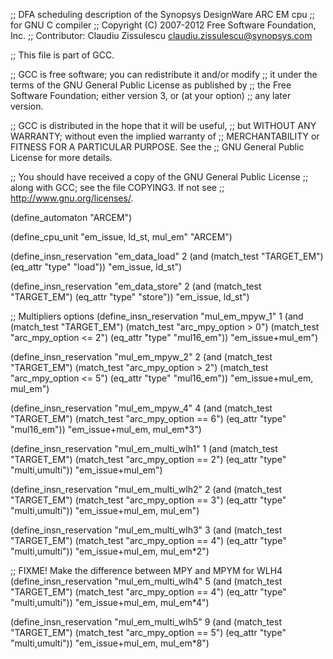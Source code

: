 ;; DFA scheduling description of the Synopsys DesignWare ARC EM cpu
;; for GNU C compiler
;; Copyright (C) 2007-2012 Free Software Foundation, Inc.
;; Contributor: Claudiu Zissulescu <claudiu.zissulescu@synopsys.com>

;; This file is part of GCC.

;; GCC is free software; you can redistribute it and/or modify
;; it under the terms of the GNU General Public License as published by
;; the Free Software Foundation; either version 3, or (at your option)
;; any later version.

;; GCC is distributed in the hope that it will be useful,
;; but WITHOUT ANY WARRANTY; without even the implied warranty of
;; MERCHANTABILITY or FITNESS FOR A PARTICULAR PURPOSE.  See the
;; GNU General Public License for more details.

;; You should have received a copy of the GNU General Public License
;; along with GCC; see the file COPYING3.  If not see
;; <http://www.gnu.org/licenses/>.

(define_automaton "ARCEM")

(define_cpu_unit "em_issue, ld_st, mul_em" "ARCEM")

(define_insn_reservation "em_data_load" 2
  (and (match_test "TARGET_EM")
       (eq_attr "type" "load"))
  "em_issue, ld_st")

(define_insn_reservation "em_data_store" 2
  (and (match_test "TARGET_EM")
       (eq_attr "type" "store"))
  "em_issue, ld_st")

;; Multipliers options
(define_insn_reservation "mul_em_mpyw_1" 1
  (and (match_test "TARGET_EM")
       (match_test "arc_mpy_option > 0")
       (match_test "arc_mpy_option <= 2")
       (eq_attr "type" "mul16_em"))
  "em_issue+mul_em")

(define_insn_reservation "mul_em_mpyw_2" 2
  (and (match_test "TARGET_EM")
       (match_test "arc_mpy_option > 2")
       (match_test "arc_mpy_option <= 5")
       (eq_attr "type" "mul16_em"))
  "em_issue+mul_em, mul_em")

(define_insn_reservation "mul_em_mpyw_4" 4
  (and (match_test "TARGET_EM")
       (match_test "arc_mpy_option == 6")
       (eq_attr "type" "mul16_em"))
  "em_issue+mul_em, mul_em*3")

(define_insn_reservation "mul_em_multi_wlh1" 1
  (and (match_test "TARGET_EM")
       (match_test "arc_mpy_option == 2")
       (eq_attr "type" "multi,umulti"))
  "em_issue+mul_em")

(define_insn_reservation "mul_em_multi_wlh2" 2
  (and (match_test "TARGET_EM")
       (match_test "arc_mpy_option == 3")
       (eq_attr "type" "multi,umulti"))
  "em_issue+mul_em, mul_em")

(define_insn_reservation "mul_em_multi_wlh3" 3
  (and (match_test "TARGET_EM")
       (match_test "arc_mpy_option == 4")
       (eq_attr "type" "multi,umulti"))
  "em_issue+mul_em, mul_em*2")

;; FIXME! Make the difference between MPY and MPYM for WLH4
(define_insn_reservation "mul_em_multi_wlh4" 5
  (and (match_test "TARGET_EM")
       (match_test "arc_mpy_option == 4")
       (eq_attr "type" "multi,umulti"))
  "em_issue+mul_em, mul_em*4")

(define_insn_reservation "mul_em_multi_wlh5" 9
  (and (match_test "TARGET_EM")
       (match_test "arc_mpy_option == 5")
       (eq_attr "type" "multi,umulti"))
  "em_issue+mul_em, mul_em*8")


